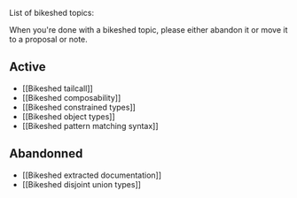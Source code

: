 List of bikeshed topics:

When you're done with a bikeshed topic, please either abandon it or move it to a proposal or note.

## Active

* [[Bikeshed tailcall]]
* [[Bikeshed composability]]
* [[Bikeshed constrained types]]
* [[Bikeshed object types]]
* [[Bikeshed pattern matching syntax]]

## Abandonned

* [[Bikeshed extracted documentation]]
* [[Bikeshed disjoint union types]]
